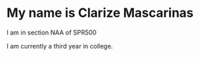 # My name is Clarize Mascarinas
I am in section NAA of SPR500

I am currently a third year in college. 
